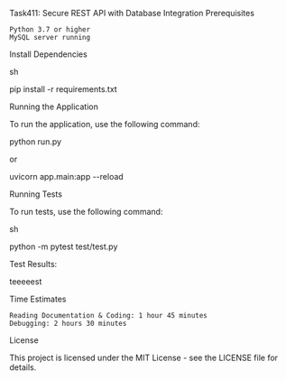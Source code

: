 Task411: Secure REST API with Database Integration
Prerequisites

    Python 3.7 or higher
    MySQL server running

Install Dependencies

sh

pip install -r requirements.txt

Running the Application

To run the application, use the following command:

python run.py

or

uvicorn app.main:app --reload


Running Tests

To run tests, use the following command:

sh

python -m pytest test/test.py

Test Results:

teeeeest

Time Estimates

    Reading Documentation & Coding: 1 hour 45 minutes
    Debugging: 2 hours 30 minutes

License

This project is licensed under the MIT License - see the LICENSE file for details.
